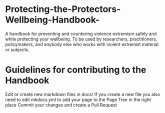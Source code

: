 # Protecting-the-Protectors-Wellbeing-Handbook-
A handbook for preventing and countering violence extremism safely and while protecting your wellbeing. To be used by researchers, practitioners, policymakers, and anybody else who works with violent extremist material or subjects. 
# Guidelines for contributing to the Handbook
Edit or create new markdown files in docs/
If you create a new file you also need to edit mkdocs.yml to add your page to the Page Tree in the right place
Commit your changes and create a Pull Request
